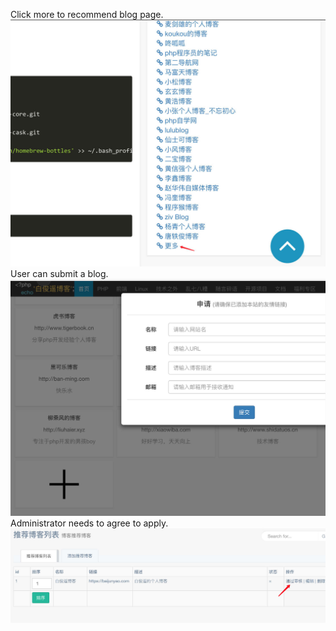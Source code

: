 Click more to recommend blog page.  
![](./images/17.jpg)   
User can submit a blog.  
![](./images/18.jpg)   
Administrator needs to agree to apply.  
![](./images/19.jpg)   